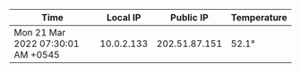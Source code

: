 | Time     | Local IP | Public IP | Temperature |
| ----------- | ----------- | ----------- | ----------- |
| Mon 21 Mar 2022 07:30:01 AM +0545      | 10.0.2.133     | 202.51.87.151  | 52.1° |
